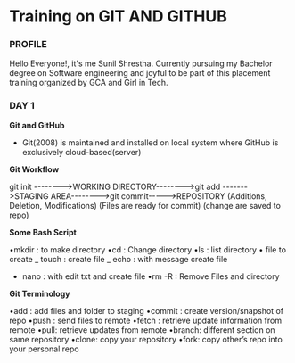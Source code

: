 # Training on GIT AND GITHUB

### PROFILE

Hello Everyone!, it's me Sunil Shrestha. Currently pursuing my Bachelor degree on Software engineering and joyful to be part of this placement training organized by GCA and Girl in Tech.

### DAY 1

**Git and GitHub**

- Git(2008) is maintained and installed on local system where GitHub is exclusively cloud-based(server)

**Git Workflow**

git init -------->WORKING DIRECTORY-------->git add ------->STAGING AREA-------->git commit----->REPOSITORY
(Additions, Deletion, Modifications) (Files are ready for commit) (change are saved to repo)

**Some Bash Script**

•mkdir : to make directory
•cd : Change directory
•ls : list directory
• file to create
_ touch : create file
_ echo : with message create file

- nano : with edit txt and create file
  •rm -R : Remove Files and directory

**Git Terminology**

•add : add files and folder to staging
•commit : create version/snapshot of repo
•push : send files to remote
•fetch : retrieve update information from remote
•pull: retrieve updates from remote
•branch: different section on same repository
•clone: copy your repository
•fork: copy other’s repo into your personal repo
